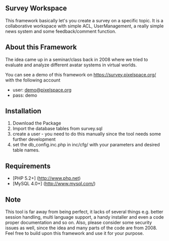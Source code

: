## Survey Workspace

This framework basically let's you create a survey on a specific topic. It is a collaborative workspace with simple ACL, UserManagement, a really simple news system and some feedback/comment function.  

## About this Framework

The idea came up in a seminar/class back in 2008 where we tried to evaluate and analyze different avatar systems in virtual worlds.

You can see a demo of this framework on https://survey.pixelspace.org/ with the following account

- user: demo@pixelspace.org
- pass: demo

## Installation

1. Download the Package
2. Import the database tables from survey.sql
3. create a user - you need to do this manually since the tool needs some further development
4. set the db_config.inc.php in inc/cfg/ with your parameters and desired table names.

## Requirements

* [PHP 5.2+] (http://www.php.net)
* [MySQL 4.0+] (http://www.mysql.com/)

## Note

This tool is far away from being perfect, it lacks of several things e.g. better session handling, multi language support, a handy installer and even a code proper documentation and so on. 
Also, please consider some security issues as well, since the idea and many parts of the code are from 2008. Feel free to build upon this framework and use it for your purpose.
 
 
